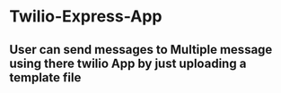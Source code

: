 # Twilio-Express-App

## User can send messages to Multiple message using there twilio App by just uploading a template file
